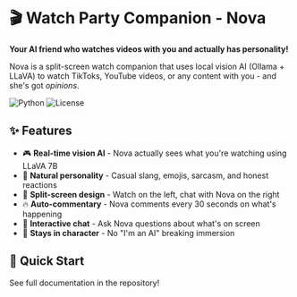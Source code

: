﻿# 🎬 Watch Party Companion - Nova

**Your AI friend who watches videos with you and actually has personality!**

Nova is a split-screen watch companion that uses local vision AI (Ollama + LLaVA) to watch TikToks, YouTube videos, or any content with you - and she's got *opinions*.

![Python](https://img.shields.io/badge/python-3.8+-blue.svg)
![License](https://img.shields.io/badge/license-MIT-green.svg)

## ✨ Features

- 🎮 **Real-time vision AI** - Nova actually sees what you're watching using LLaVA 7B
- 💬 **Natural personality** - Casual slang, emojis, sarcasm, and honest reactions
- 👀 **Split-screen design** - Watch on the left, chat with Nova on the right
- 🔥 **Auto-commentary** - Nova comments every 30 seconds on what's happening
- 💯 **Interactive chat** - Ask Nova questions about what's on screen
- 🎯 **Stays in character** - No "I'm an AI" breaking immersion

## 🚀 Quick Start

See full documentation in the repository!

